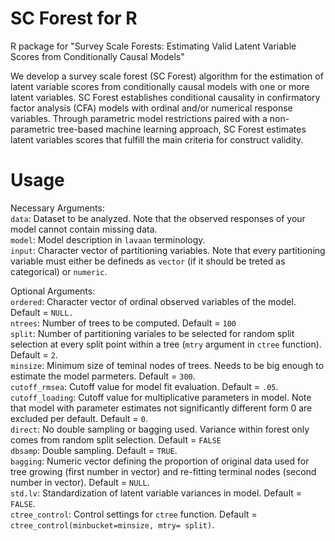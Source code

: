 # SC Forest for R

R package for "Survey Scale Forests: Estimating Valid Latent Variable Scores from Conditionally Causal Models"

We develop a survey scale forest (SC Forest) algorithm for the estimation of latent variable scores from conditionally causal models with one or more latent variables. SC Forest establishes conditional causality in confirmatory factor analysis (CFA) models with ordinal and/or numerical response variables. Through parametric model restrictions paired with a non-parametric tree-based machine learning approach, SC Forest estimates latent variables scores that fulfill the main criteria for construct validity.

# Usage

Necessary Arguments:<br>
`data`: Dataset to be analyzed. Note that the observed responses of your model cannot contain missing data. <br>
`model`: Model description in `lavaan` terminology.<br>
`input`: Character vector of partitioning variables. Note that every partitioning variable must either be defineds as `vector` (if it should be treted as categorical) or `numeric`. <br>

Optional Arguments:<br>
`ordered`: Character vector of ordinal observed variables of the model. Default = `NULL.`<br>
`ntrees`: Number of trees to be computed. Default = `100`<br>
`split`: Number of partitioning variales to be selected for random split selection at every split point within a tree (`mtry` argument in `ctree` function). Default = `2`.<br>
`minsize`: Minimum size of teminal nodes of trees. Needs to be big enough to estimate the model parmeters. Default = `300`. <br>
`cutoff_rmsea`: Cutoff value for model fit evaluation. Default = `.05`.<br>
`cutoff_loading`: Cutoff value for multiplicative parameters in model. Note that model with parameter estimates not significantly different form 0 are excluded per default. Default = `0`.<br>
`direct`: No double sampling or bagging used. Variance within forest only comes from random split selection. Default = `FALSE` <br>
`dbsamp`: Double sampling. Default = `TRUE`.<br>
`bagging`: Numeric vector defining the proportion of original data used for tree growing (first number in vector) and re-fitting terminal nodes (second number in vector). Default = `NULL`.<br>
`std.lv`: Standardization of latent variable variances in model. Default = `FALSE`.<br>
`ctree_control`: Control settings for `ctree` function. Default = `ctree_control(minbucket=minsize, mtry= split)`.
